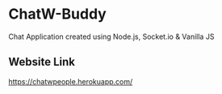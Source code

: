 # ChatW-Buddy
Chat Application created using Node.js, Socket.io & Vanilla JS

## Website Link
https://chatwpeople.herokuapp.com/
